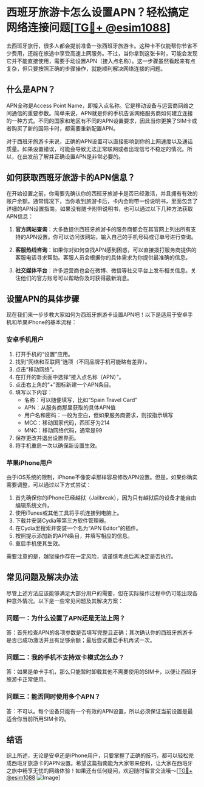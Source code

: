 # 西班牙旅游卡怎么设置APN？轻松搞定网络连接问题[[TG💪+ @esim1088](https://t.me/s/esim1088)]

去西班牙旅行，很多人都会提前准备一张西班牙旅游卡。这种卡不仅能帮你节省不少费用，还能在旅途中享受高速上网服务。不过，当你拿到这张卡时，可能会发现它并不能直接使用，需要手动设置APN（接入点名称）。这一步骤虽然看起来有点复杂，但只要按照正确的步骤操作，就能顺利解决网络连接的问题。

## 什么是APN？

APN全称是Access Point Name，即接入点名称。它是移动设备与运营商网络之间通信的重要参数。简单来说，APN就是你的手机告诉网络服务商如何建立连接的一种方式。不同的国家和地区有不同的APN设置要求，因此当你更换了SIM卡或者购买了新的国际卡时，都需要重新配置APN。

对于西班牙旅游卡来说，正确的APN设置可以直接影响到你的上网速度以及通话质量。如果设置错误，可能会导致无法正常联网或者出现信号不稳定的情况。所以，在出发前了解并正确设置APN是非常必要的。

## 如何获取西班牙旅游卡的APN信息？

在开始设置之前，你需要先确认你的西班牙旅游卡是否已经激活，并且拥有有效的账户余额。通常情况下，当你收到旅游卡后，卡内会附带一份说明书，里面包含了详细的APN设置指南。如果没有随卡附带说明书，也可以通过以下几种方法获取APN信息：

1. **官方网站查询**：大多数提供西班牙旅游卡的服务商都会在其官网上列出所有支持的APN设置。你可以访问该网站，输入自己的手机号码或订单号进行查询。
   
2. **客服热线咨询**：如果你对如何查找APN感到困惑，可以直接拨打服务商提供的客服电话寻求帮助。客服人员会根据你的具体需求为你提供最准确的信息。

3. **社交媒体平台**：许多运营商也会在微博、微信等社交平台上发布相关信息。关注他们的官方账号可以帮助你及时获得最新消息。

## 设置APN的具体步骤

现在我们来一步步教大家如何为西班牙旅游卡设置APN吧！以下是适用于安卓手机和苹果iPhone的基本流程：

### 安卓手机用户

1. 打开手机的“设置”应用。
2. 找到“网络和互联网”选项（不同品牌手机可能略有差异）。
3. 点击“移动网络”。
4. 在打开的新页面中选择“接入点名称（APN）”。
5. 点击右上角的“+”图标新建一个APN条目。
6. 填写以下内容：
   - 名称：可以随便填写，比如“Spain Travel Card”
   - APN：从服务商那里获取的具体APN值
   - 用户名和密码：一般为空白，但如果服务商要求，则按指示填写
   - MCC：移动国家代码，西班牙为214
   - MNC：移动网络代码，通常是99
7. 保存更改并退出设置界面。
8. 将手机重启一次以确保新设置生效。

### 苹果iPhone用户

由于iOS系统的限制，iPhone不像安卓那样容易修改APN设置。但是，如果你确实需要调整，可以通过以下方式尝试：

1. 首先确保你的iPhone已经越狱（Jailbreak），因为只有越狱后的设备才能自由编辑系统文件。
2. 使用iTunes或其他工具将手机连接到电脑上。
3. 下载并安装Cydia等第三方软件管理器。
4. 在Cydia里搜索并安装一个名为“APN Editor”的插件。
5. 按照提示添加新的APN条目，并填写相应的信息。
6. 重启手机使其生效。

需要注意的是，越狱操作存在一定风险，请谨慎考虑后再决定是否执行。

## 常见问题及解决办法

尽管上述方法应该能够满足大部分用户的需要，但在实际操作过程中仍可能出现各种意外情况。以下是一些常见问题及其解决方案：

### 问题一：为什么设置了APN还是无法上网？
答：首先检查APN的各项参数是否填写完整且正确；其次确认你的西班牙旅游卡是否已成功激活并且有足够余额；最后尝试重启手机再试一次。

### 问题二：我的手机不支持双卡模式怎么办？
答：如果是单卡手机，那么只能暂时卸载其他不需要使用的SIM卡，以便让西班牙旅游卡正常使用。

### 问题三：能否同时使用多个APN？
答：不可以。每个设备只能有一个有效的APN设置，所以必须保证当前设置是最适合你当前所用SIM卡的。

## 结语

综上所述，无论是安卓还是iPhone用户，只要掌握了正确的技巧，都可以轻松完成西班牙旅游卡的APN设置。希望这篇指南能为大家带来便利，让大家在西班牙之旅中畅享无忧的网络体验！如果还有任何疑问，欢迎随时留言交流哦～[[TG💪+ @esim1088](https://t.me/s/esim1088) ![Image](https://i.postimg.cc/4NQfJmqS/Snipaste-2025-05-13-00-14-12.png)]